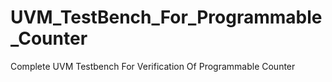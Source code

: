 # UVM_TestBench_For_Programmable_Counter
Complete UVM Testbench For Verification Of Programmable Counter
